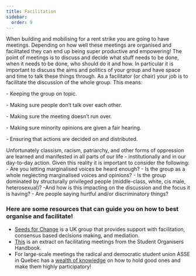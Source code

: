 ```yaml
---
title: Facilitation
sidebar:
  order: 9
---
```


When building and mobilising for a rent strike you are going to have meetings. Depending on how well these meetings are organised and facilitated they can end up being super productive and empowering! The point of meetings is to discuss and decide what stuff needs to be done, when it needs to be done, who should do it and how. In particular it is important to discuss the aims and politics of your group and have space and time to talk these things through. As a facilitator (or chair) your job is to facilitate the discussion of the whole group. This means:

\- Keeping the group on topic.

\- Making sure people don’t talk over each other.

\- Making sure the meeting doesn’t run over.

\- Making sure minority opinions are given a fair hearing.

\- Ensuring that actions are decided on and distributed.

Unfortunately classism, racism, patriarchy, and other forms of oppression are learned and manifested in all parts of our life - institutionally and in our day-to-day action. Given this reality it is important to consider the following:
\- Are you letting marginalised voices be heard enough? - Is the group as a whole neglecting marginalised voices and opinions?
\- Is the group dominated by structurally privileged people (middle-class, white, cis male, heterosexual)? -And how is this impacting on the discussion and the focus it is having? - Are people saying hurtful and/or discriminatory things?

### Here are some resources that can guide you on how to best organise and facilitate!

- [Seeds for Change](https://www.seedsforchange.org.uk/shortfacilitation) is a UK group that provides support with facilitation, consensus based decisions making, and mediation.
- [This](http://studenthandbook.ourproject.org/book/c1.html#holding-a-meeting) is an extract on facilitating meetings from the Student Organisers Handbook.
- For large-scale meetings the radical and democratic student union ASSE in Quebec has a [wealth of knowledge](http://studentstrike.net/2-building-the-movement/direct-democracy/index.html) on how to hold good ones and make them highly participatory!
